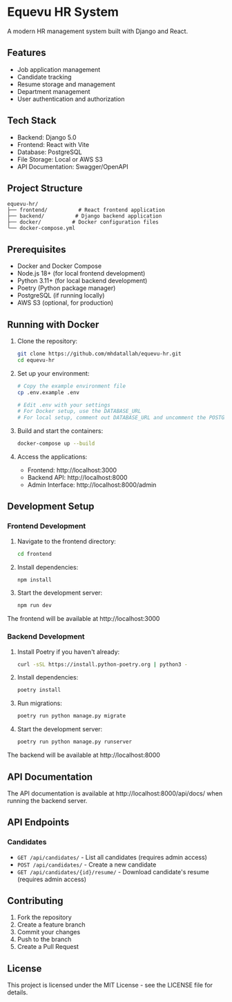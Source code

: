 # Equevu HR System

A modern HR management system built with Django and React.

## Features

- Job application management
- Candidate tracking
- Resume storage and management
- Department management
- User authentication and authorization

## Tech Stack

- Backend: Django 5.0
- Frontend: React with Vite
- Database: PostgreSQL
- File Storage: Local or AWS S3
- API Documentation: Swagger/OpenAPI

## Project Structure

```
equevu-hr/
├── frontend/          # React frontend application
├── backend/          # Django backend application
├── docker/          # Docker configuration files
└── docker-compose.yml
```

## Prerequisites

- Docker and Docker Compose
- Node.js 18+ (for local frontend development)
- Python 3.11+ (for local backend development)
- Poetry (Python package manager)
- PostgreSQL (if running locally)
- AWS S3 (optional, for production)

## Running with Docker

1. Clone the repository:
   ```bash
   git clone https://github.com/mhdatallah/equevu-hr.git
   cd equevu-hr
   ```

2. Set up your environment:
   ```bash
   # Copy the example environment file
   cp .env.example .env
   
   # Edit .env with your settings
   # For Docker setup, use the DATABASE_URL
   # For local setup, comment out DATABASE_URL and uncomment the POSTGRES_* variables
   ```

3. Build and start the containers:
   ```bash
   docker-compose up --build
   ```

4. Access the applications:
   - Frontend: http://localhost:3000
   - Backend API: http://localhost:8000
   - Admin Interface: http://localhost:8000/admin

## Development Setup

### Frontend Development

1. Navigate to the frontend directory:
   ```bash
   cd frontend
   ```

2. Install dependencies:
   ```bash
   npm install
   ```

3. Start the development server:
   ```bash
   npm run dev
   ```

The frontend will be available at http://localhost:3000

### Backend Development

1. Install Poetry if you haven't already:
   ```bash
   curl -sSL https://install.python-poetry.org | python3 -
   ```

2. Install dependencies:
   ```bash
   poetry install
   ```

3. Run migrations:
   ```bash
   poetry run python manage.py migrate
   ```

4. Start the development server:
   ```bash
   poetry run python manage.py runserver
   ```

The backend will be available at http://localhost:8000

## API Documentation

The API documentation is available at http://localhost:8000/api/docs/ when running the backend server.

## API Endpoints

### Candidates

- `GET /api/candidates/` - List all candidates (requires admin access)
- `POST /api/candidates/` - Create a new candidate
- `GET /api/candidates/{id}/resume/` - Download candidate's resume (requires admin access)

## Contributing

1. Fork the repository
2. Create a feature branch
3. Commit your changes
4. Push to the branch
5. Create a Pull Request

## License

This project is licensed under the MIT License - see the LICENSE file for details.